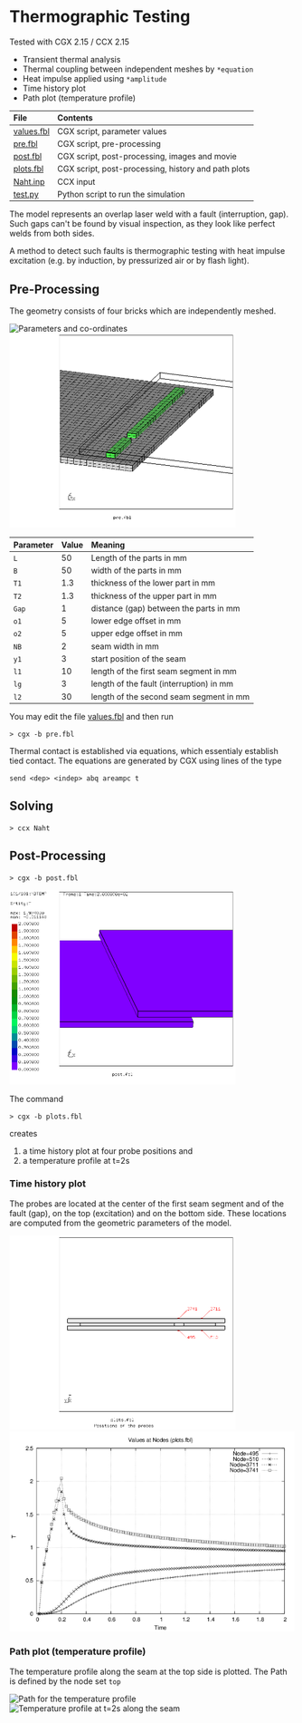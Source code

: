 # Thermographic Testing
Tested with CGX 2.15 / CCX 2.15

+ Transient thermal analysis
+ Thermal coupling between independent meshes by `*equation`
+ Heat impulse applied using `*amplitude`
+ Time history plot
+ Path plot (temperature profile)

File                       | Contents    
 :-------------            | :-------------
 [values.fbl](values.fbl)  | CGX script, parameter values
 [pre.fbl](pre.fbl)        | CGX script, pre-processing
 [post.fbl](post.fbl)      | CGX script, post-processing, images and movie
 [plots.fbl](plots.fbl)    | CGX script, post-processing, history and path plots
 [Naht.inp](Naht.inp)      | CCX input
 [test.py](test.py)        | Python script to run the simulation

The model represents an overlap laser weld with a fault (interruption, gap). Such gaps can't be found by visual inspection, as they look like perfect welds from both sides.

A method to detect such faults is thermographic testing with heat impulse excitation (e.g. by induction, by pressurized air or by flash light).

## Pre-Processing
The geometry consists of four bricks which are independently meshed.

<img src="Naht.png"  title="Parameters and co-ordinates">
<img src="Refs/geo.png" width="400" title="Lower plate (gray), seam (green)">

| Parameter      | Value   | Meaning                                     |
| :------------- |  :----  | :-------------                              |
| `L`            | 50      | Length of the parts in mm                   |
| `B`            | 50      | width of the parts in mm                    |
| `T1`           | 1.3     | thickness of the lower part in mm           |
| `T2`           | 1.3     | thickness of the upper part in mm           |
| `Gap`          | 1       | distance (gap) between the parts in mm      |
| `o1`           | 5       | lower edge offset in mm                     |
| `o2`           | 5       | upper edge offset in mm                     |
| `NB`           | 2       | seam width in mm                            |
| `y1`           | 3       | start position of the seam                  |
| `l1`           | 10      | length of the first seam segment in mm      |
| `lg`           | 3       | length of the fault (interruption) in mm    |
| `l2`           | 30      | length of the second seam segment in mm     |

You may edit the file [values.fbl](values.fbl) and then run
```
> cgx -b pre.fbl
```
Thermal contact is established via equations, which essentialy establish tied contact. The equations are generated by CGX using lines of the type
```
send <dep> <indep> abq areampc t
```
## Solving

```
> ccx Naht
```

## Post-Processing

```
> cgx -b post.fbl
```
<img src="movie.gif" width="400" title="Animation of the temperature history">

The command
```
> cgx -b plots.fbl
```
creates
 1. a time history plot at four probe positions and
 2. a temperature profile at t=2s

### Time history plot
The probes are located at the center of the first seam segment and of the fault (gap), on the top (excitation) and on the bottom side. These locations are computed from the geometric parameters of the model.

<img src="Refs/probes.png" width="400" title="Probe locations">

<img src="Refs/history.png" title="Temperature history at the probe locations">

### Path plot (temperature profile)

The temperature profile along the seam at the top side is plotted. The Path is defined by the node set `top`

<img src="Refs/path.png" width="400" title="Path for the temperature profile">

<img src="Refs/pathplot.png" title="Temperature profile at t=2s along the seam">

